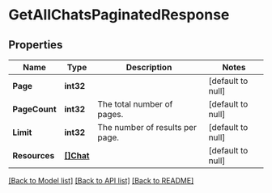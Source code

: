 # GetAllChatsPaginatedResponse

## Properties
Name | Type | Description | Notes
------------ | ------------- | ------------- | -------------
**Page** | **int32** |  | [default to null]
**PageCount** | **int32** | The total number of pages. | [default to null]
**Limit** | **int32** | The number of results per page. | [default to null]
**Resources** | [**[]Chat**](Chat.md) |  | [default to null]

[[Back to Model list]](../README.md#documentation-for-models) [[Back to API list]](../README.md#documentation-for-api-endpoints) [[Back to README]](../README.md)



